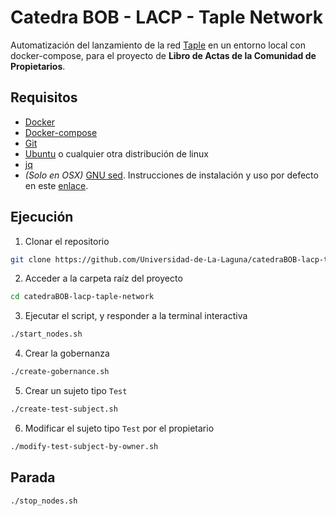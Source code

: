 # Catedra BOB - LACP - Taple Network

Automatización del lanzamiento de la red [Taple](https://www.taple.es/) en un entorno local con docker-compose, para el proyecto de **Libro de Actas de la Comunidad de Propietarios**.

## Requisitos

- [Docker](https://www.docker.com/)
- [Docker-compose](https://docs.docker.com/compose/)
- [Git](https://git-scm.com/)
- [Ubuntu](https://ubuntu.com/) o cualquier otra distribución de linux
- [jq](https://stedolan.github.io/jq/)
- *(Solo en OSX)* [GNU sed](https://www.gnu.org/software/sed/). Instrucciones de instalación y uso por defecto en este [enlace](https://medium.com/@bramblexu/install-gnu-sed-on-mac-os-and-set-it-as-default-7c17ef1b8f64).

## Ejecución

1. Clonar el repositorio

```bash 
git clone https://github.com/Universidad-de-La-Laguna/catedraBOB-lacp-taple-network.git
```

2. Acceder a la carpeta raíz del proyecto

```bash
cd catedraBOB-lacp-taple-network
```

3. Ejecutar el script, y responder a la terminal interactiva

```bash
./start_nodes.sh
```

4. Crear la gobernanza

```bash
./create-gobernance.sh
```

5. Crear un sujeto tipo `Test`

```bash
./create-test-subject.sh
```

6. Modificar el sujeto tipo `Test` por el propietario

```bash
./modify-test-subject-by-owner.sh
```

## Parada

```bash
./stop_nodes.sh
```